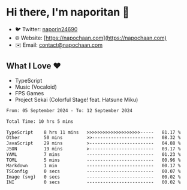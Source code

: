 # Hi there, I'm naporitan 👋

- 🐦 Twitter: [naporin24690](https://twitter.com/naporin24690)
- 🌐 Website: [https://napochaan.com](https://napochaan.com)
- ✉️ Email: [contact@napochaan.com](mailto:contact@napochaan.com)

## What I Love ❤️
- TypeScript
- Music (Vocaloid)
- FPS Games
- Project Sekai (Colorful Stage! feat. Hatsune Miku)

<!--START_SECTION:waka-->

```txt
From: 05 September 2024 - To: 12 September 2024

Total Time: 10 hrs 5 mins

TypeScript    8 hrs 11 mins   >>>>>>>>>>>>>>>>>>>>-----   81.17 %
Other         50 mins         >>-----------------------   08.32 %
JavaScript    29 mins         >------------------------   04.88 %
JSON          19 mins         >------------------------   03.17 %
YAML          7 mins          -------------------------   01.23 %
TOML          5 mins          -------------------------   00.96 %
Markdown      1 min           -------------------------   00.17 %
TSConfig      0 secs          -------------------------   00.07 %
Image (svg)   0 secs          -------------------------   00.02 %
INI           0 secs          -------------------------   00.02 %
```

<!--END_SECTION:waka-->

